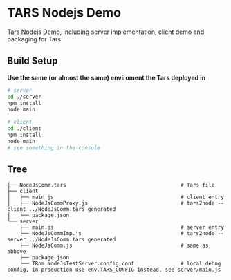 # TARS Nodejs Demo

Tars Nodejs Demo, including server implementation, client demo and packaging for Tars

## Build Setup

**Use the same (or almost the same) enviroment the Tars deployed in**

```bash
# server
cd ./server
npm install
node main

# client
cd ./client
npm install
node main
# see something in the console
```

## Tree
```
├── NodeJsComm.tars                                     # Tars file
├── client
│   ├── main.js                                         # client entry
│   ├── NodeJsCommProxy.js                              # tars2node --client ../NodeJsComm.tars generated
│   └── package.json
└── server
    ├── main.js                                         # server entry
    ├── NodeJsCommImp.js                                # tars2node --server ../NodeJsComm.tars generated
    ├── NodeJsComm.js                                   # same as abbove
    ├── package.json
    └── TRom.NodeJsTestServer.config.conf               # local debug config, in production use env.TARS_CONFIG instead, see server/main.js
```
